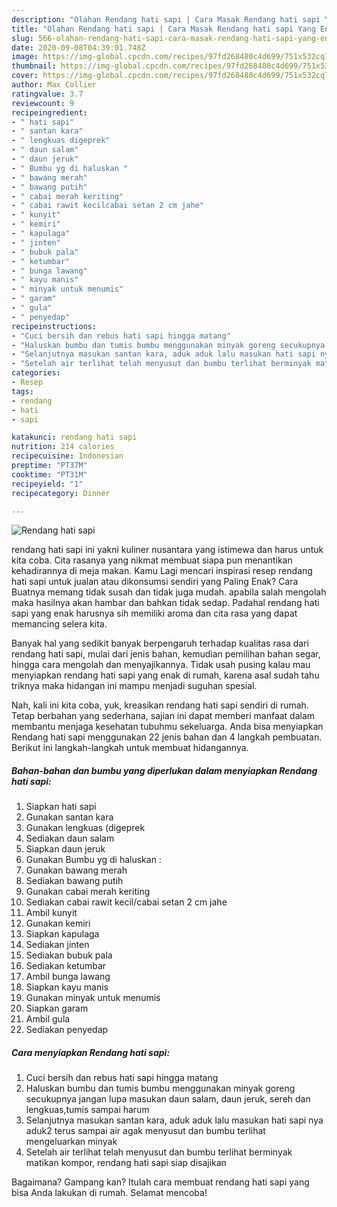 ```yaml
---
description: "Olahan Rendang hati sapi | Cara Masak Rendang hati sapi Yang Enak Dan Mudah"
title: "Olahan Rendang hati sapi | Cara Masak Rendang hati sapi Yang Enak Dan Mudah"
slug: 566-olahan-rendang-hati-sapi-cara-masak-rendang-hati-sapi-yang-enak-dan-mudah
date: 2020-09-08T04:39:01.748Z
image: https://img-global.cpcdn.com/recipes/97fd268480c4d699/751x532cq70/rendang-hati-sapi-foto-resep-utama.jpg
thumbnail: https://img-global.cpcdn.com/recipes/97fd268480c4d699/751x532cq70/rendang-hati-sapi-foto-resep-utama.jpg
cover: https://img-global.cpcdn.com/recipes/97fd268480c4d699/751x532cq70/rendang-hati-sapi-foto-resep-utama.jpg
author: Max Collier
ratingvalue: 3.7
reviewcount: 9
recipeingredient:
- " hati sapi"
- " santan kara"
- " lengkuas digeprek"
- " daun salam"
- " daun jeruk"
- " Bumbu yg di haluskan "
- " bawang merah"
- " bawang putih"
- " cabai merah keriting"
- " cabai rawit kecilcabai setan 2 cm jahe"
- " kunyit"
- " kemiri"
- " kapulaga"
- " jinten"
- " bubuk pala"
- " ketumbar"
- " bunga lawang"
- " kayu manis"
- " minyak untuk menumis"
- " garam"
- " gula"
- " penyedap"
recipeinstructions:
- "Cuci bersih dan rebus hati sapi hingga matang"
- "Haluskan bumbu dan tumis bumbu menggunakan minyak goreng secukupnya jangan lupa masukan daun salam, daun jeruk, sereh dan lengkuas,tumis sampai harum"
- "Selanjutnya masukan santan kara, aduk aduk lalu masukan hati sapi nya aduk2 terus sampai air agak menyusut dan bumbu terlihat mengeluarkan minyak"
- "Setelah air terlihat telah menyusut dan bumbu terlihat berminyak matikan kompor, rendang hati sapi siap disajikan"
categories:
- Resep
tags:
- rendang
- hati
- sapi

katakunci: rendang hati sapi 
nutrition: 214 calories
recipecuisine: Indonesian
preptime: "PT37M"
cooktime: "PT31M"
recipeyield: "1"
recipecategory: Dinner

---
```



![Rendang hati sapi](https://img-global.cpcdn.com/recipes/97fd268480c4d699/751x532cq70/rendang-hati-sapi-foto-resep-utama.jpg)


rendang hati sapi ini yakni kuliner nusantara yang istimewa dan harus untuk kita coba. Cita rasanya yang nikmat membuat siapa pun menantikan kehadirannya di meja makan.
Kamu Lagi mencari inspirasi resep rendang hati sapi untuk jualan atau dikonsumsi sendiri yang Paling Enak? Cara Buatnya memang tidak susah dan tidak juga mudah. apabila salah mengolah maka hasilnya akan hambar dan bahkan tidak sedap. Padahal rendang hati sapi yang enak harusnya sih memiliki aroma dan cita rasa yang dapat memancing selera kita.

Banyak hal yang sedikit banyak berpengaruh terhadap kualitas rasa dari rendang hati sapi, mulai dari jenis bahan, kemudian pemilihan bahan segar, hingga cara mengolah dan menyajikannya. Tidak usah pusing kalau mau menyiapkan rendang hati sapi yang enak di rumah, karena asal sudah tahu triknya maka hidangan ini mampu menjadi suguhan spesial.




Nah, kali ini kita coba, yuk, kreasikan rendang hati sapi sendiri di rumah. Tetap berbahan yang sederhana, sajian ini dapat memberi manfaat dalam membantu menjaga kesehatan tubuhmu sekeluarga. Anda bisa menyiapkan Rendang hati sapi menggunakan 22 jenis bahan dan 4 langkah pembuatan. Berikut ini langkah-langkah untuk membuat hidangannya.

<!--inarticleads1-->

##### Bahan-bahan dan bumbu yang diperlukan dalam menyiapkan Rendang hati sapi:

1. Siapkan  hati sapi
1. Gunakan  santan kara
1. Gunakan  lengkuas (digeprek
1. Sediakan  daun salam
1. Siapkan  daun jeruk
1. Gunakan  Bumbu yg di haluskan :
1. Gunakan  bawang merah
1. Sediakan  bawang putih
1. Gunakan  cabai merah keriting
1. Sediakan  cabai rawit kecil/cabai setan 2 cm jahe
1. Ambil  kunyit
1. Gunakan  kemiri
1. Siapkan  kapulaga
1. Sediakan  jinten
1. Sediakan  bubuk pala
1. Sediakan  ketumbar
1. Ambil  bunga lawang
1. Siapkan  kayu manis
1. Gunakan  minyak untuk menumis
1. Siapkan  garam
1. Ambil  gula
1. Sediakan  penyedap




<!--inarticleads2-->

##### Cara menyiapkan Rendang hati sapi:

1. Cuci bersih dan rebus hati sapi hingga matang
1. Haluskan bumbu dan tumis bumbu menggunakan minyak goreng secukupnya jangan lupa masukan daun salam, daun jeruk, sereh dan lengkuas,tumis sampai harum
1. Selanjutnya masukan santan kara, aduk aduk lalu masukan hati sapi nya aduk2 terus sampai air agak menyusut dan bumbu terlihat mengeluarkan minyak
1. Setelah air terlihat telah menyusut dan bumbu terlihat berminyak matikan kompor, rendang hati sapi siap disajikan




Bagaimana? Gampang kan? Itulah cara membuat rendang hati sapi yang bisa Anda lakukan di rumah. Selamat mencoba!
